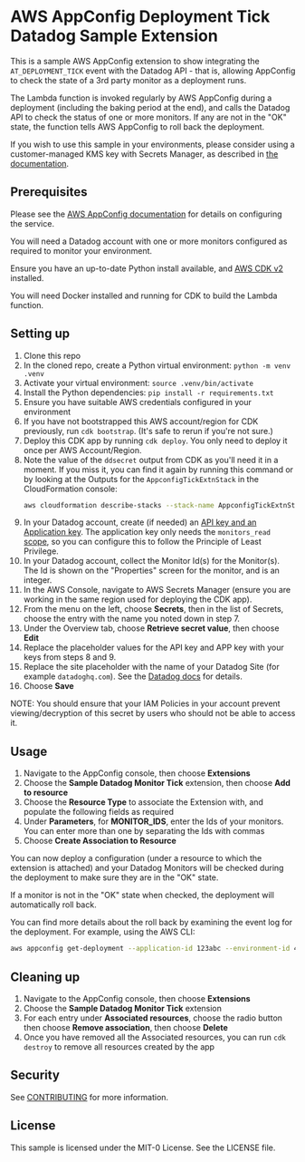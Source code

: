 # AWS AppConfig Deployment Tick Datadog Sample Extension

This is a sample AWS AppConfig extension to show integrating the
`AT_DEPLOYMENT_TICK` event with the Datadog API - that is, allowing AppConfig to
check the state of a 3rd party monitor as a deployment runs.

The Lambda function is invoked regularly by AWS AppConfig during a deployment
(including the baking period at the end), and calls the Datadog API to check
the status of one or more monitors. If any are not in the "OK" state, the
function tells AWS AppConfig to roll back the deployment.

If you wish to use this sample in your environments, please consider using a
customer-managed KMS key with Secrets Manager, as described in [the
documentation](https://docs.aws.amazon.com/secretsmanager/latest/userguide/security-encryption.html).

## Prerequisites

Please see the [AWS AppConfig
documentation](https://docs.aws.amazon.com/appconfig/latest/userguide/what-is-appconfig.html)
for details on configuring the service.

You will need a Datadog account with one or more monitors configured as
required to monitor your environment.

Ensure you have an up-to-date Python install available, and [AWS CDK
v2](https://docs.aws.amazon.com/cdk/v2/guide/home.html) installed.

You will need Docker installed and running for CDK to build the Lambda
function.

## Setting up

1. Clone this repo
2. In the cloned repo, create a Python virtual environment: `python -m venv .venv`
3. Activate your virtual environment: `source .venv/bin/activate`
4. Install the Python dependencies: `pip install -r requirements.txt`
5. Ensure you have suitable AWS credentials configured in your environment
6. If you have not bootstrapped this AWS account/region for CDK previously, run
   `cdk bootstrap`. (It's safe to rerun if you're not sure.)
7. Deploy this CDK app by running `cdk deploy`. You only need to deploy it once
   per AWS Account/Region.
8. Note the value of the `ddsecret` output from CDK as you'll need it in a
   moment. If you miss it, you can find it again by running this command or by
   looking at the Outputs for the `AppconfigTickExtnStack` in the
   CloudFormation console:
   ```bash
   aws cloudformation describe-stacks --stack-name AppconfigTickExtnStack --query 'Stacks[0].Outputs[?OutputKey==`ddsecret`].OutputValue' --output text
   ```
9. In your Datadog account, create (if needed) an [API key and an
   Application key](https://docs.datadoghq.com/account_management/api-app-keys/).
   The application key only needs the `monitors_read`
   [scope](https://docs.datadoghq.com/account_management/api-app-keys/#scopes),
   so you can configure this to follow the Principle of Least Privilege.
10. In your Datadog account, collect the Monitor Id(s) for the Monitor(s). The
    Id is shown on the "Properties" screen for the monitor, and is an integer.
11. In the AWS Console, navigate to AWS Secrets Manager (ensure you are working
    in the same region used for deploying the CDK app).
12. From the menu on the left, choose **Secrets**, then in the list of Secrets,
    choose the entry with the name you noted down in step 7.
13. Under the Overview tab, choose **Retrieve secret value**, then choose
    **Edit**
14. Replace the placeholder values for the API key and APP key with your keys
    from steps 8 and 9.
15. Replace the site placeholder with the name of your Datadog Site (for example
    `datadoghq.com`). See the [Datadog docs](https://docs.datadoghq.com/getting_started/site/)
    for details.
16. Choose **Save**

NOTE: You should ensure that your IAM Policies in your account prevent
viewing/decryption of this secret by users who should not be able to access it.


## Usage

1. Navigate to the AppConfig console, then choose **Extensions**
2. Choose the **Sample Datadog Monitor Tick** extension, then choose **Add to
   resource**
3. Choose the **Resource Type** to associate the Extension with, and populate
   the following fields as required
4. Under **Parameters**, for **MONITOR_IDS**, enter the Ids of your monitors. You
   can enter more than one by separating the Ids with commas
5. Choose **Create Association to Resource**

You can now deploy a configuration (under a resource to which the extension is
attached) and your Datadog Monitors will be checked during the deployment to
make sure they are in the "OK" state.

If a monitor is not in the "OK" state when checked, the deployment will
automatically roll back.

You can find more details about the roll back by examining the event log for
the deployment. For example, using the AWS CLI:

```bash
aws appconfig get-deployment --application-id 123abc --environment-id 456def --query '[State,EventLog]' --deployment-number 1
```

## Cleaning up

1. Navigate to the AppConfig console, then choose **Extensions**
2. Choose the **Sample Datadog Monitor Tick** extension
3. For each entry under **Associated resources**, choose the radio button then
   choose **Remove association**, then choose **Delete**
4. Once you have removed all the Associated resources, you can run `cdk
   destroy` to remove all resources created by the app

## Security

See [CONTRIBUTING](CONTRIBUTING.md#security-issue-notifications) for more information.

## License

This sample is licensed under the MIT-0 License. See the LICENSE file.
